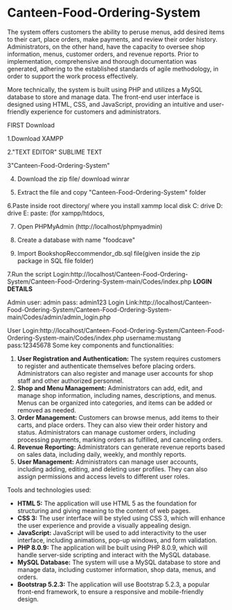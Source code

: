 # Canteen-Food-Ordering-System
The system offers customers the ability to peruse menus, add desired items to their cart, place orders, make payments, and review their order history. Administrators, on the other hand, have the capacity to oversee shop information, menus, customer orders, and revenue reports. Prior to implementation, comprehensive and thorough documentation was generated, adhering to the established standards of agile methodology, in order to support the work process effectively.

More technically, the system is built using PHP and utilizes a MySQL database to store and manage data. The front-end user interface is designed using HTML, CSS, and JavaScript, providing an intuitive and user-friendly experience for customers and administrators.


FIRST Download

1.Download XAMPP

2."TEXT EDITOR"  SUBLIME TEXT 

3"Canteen-Food-Ordering-System"

4. Download the zip file/ download winrar

5. Extract the file and copy "Canteen-Food-Ordering-System" folder

6.Paste inside root directory/ where you install xammp local disk C: drive D: drive E: paste: (for xampp/htdocs, 

7. Open PHPMyAdmin (http://localhost/phpmyadmin)

8. Create a database with name "foodcave"

6. Import BookshopReccommendor_db.sql file(given inside the zip package in SQL file folder)

7.Run the script Login:http://localhost/Canteen-Food-Ordering-System/Canteen-Food-Ordering-System-main/Codes/index.php
**LOGIN DETAILS** 

Admin
user: admin
pass: admin123
Login Link:http://localhost/Canteen-Food-Ordering-System/Canteen-Food-Ordering-System-main/Codes/admin/admin_login.php

User Login:http://localhost/Canteen-Food-Ordering-System/Canteen-Food-Ordering-System-main/Codes/index.php
username:mustang
pass:12345678
Some key components and functionalities:
1. **User Registration and Authentication:**
The system requires customers to register and authenticate themselves before placing orders. Administrators can also register and manage user accounts for shop staff and other authorized personnel.
2. **Shop and Menu Management:**
Administrators can add, edit, and manage shop information, including names, descriptions, and menus. Menus can be organized into categories, and items can be added or removed as needed.
3. **Order Management:**
Customers can browse menus, add items to their carts, and place orders. They can also view their order history and status. Administrators can manage customer orders, including processing payments, marking orders as fulfilled, and canceling orders.
4. **Revenue Reporting:**
Administrators can generate revenue reports based on sales data, including daily, weekly, and monthly reports.
5. **User Management:**
Administrators can manage user accounts, including adding, editing, and deleting user profiles. They can also assign permissions and access levels to different user roles.

Tools and technologies used:
- **HTML 5:** The application will use HTML 5 as the foundation for structuring and giving meaning to the content of web pages.
- **CSS 3:** The user interface will be styled using CSS 3, which will enhance the user experience and provide a visually appealing design.
- **JavaScript:** JavaScript will be used to add interactivity to the user interface, including animations, pop-up windows, and form validation.
- **PHP 8.0.9:** The application will be built using PHP 8.0.9, which will handle server-side scripting and interact with the MySQL database.
- **MySQL Database:** The system will use a MySQL database to store and manage data, including customer information, shop data, menus, and orders.
- **Bootstrap 5.2.3:** The application will use Bootstrap 5.2.3, a popular front-end framework, to ensure a responsive and mobile-friendly design.
